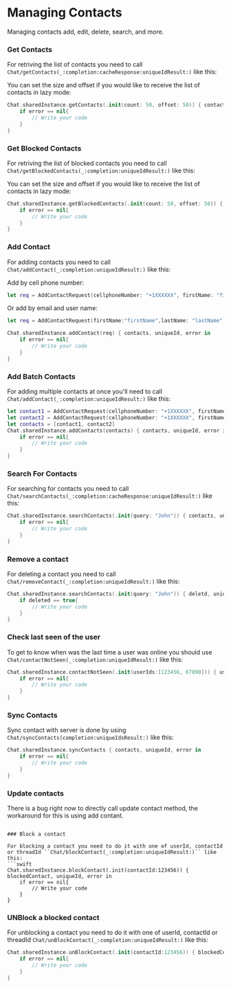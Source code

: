 # Managing Contacts
Managing contacts add, edit, delete, search, and more.



### Get Contacts

For retriving the list of contacts you need to call ``Chat/getContacts(_:completion:cacheResponse:uniqueIdResult:)`` like this:

You can set the size and offset if you would like to receive the list of contacts in lazy mode:

```swift
Chat.sharedInstance.getContacts(.init(count: 50, offset: 50)) { contacts, uniqueId, error in
    if error == nil{
        // Write your code
    }
}
```

### Get Blocked Contacts

For retriving the list of blocked contacts you need to call ``Chat/getBlockedContacts(_:completion:uniqueIdResult:)`` like this:

You can set the size and offset if you would like to receive the list of contacts in lazy mode:

```swift
Chat.sharedInstance.getBlockedContacts(.init(count: 50, offset: 50)) { contacts, uniqueId, error in
    if error == nil{
        // Write your code
    }
}
```

### Add Contact

For adding contacts you need to call ``Chat/addContact(_:completion:uniqueIdResult:)`` like this:

Add by cell phone number:
```swift
let req = AddContactRequest(cellphoneNumber: "+1XXXXXX", firstName: "firstName", lastName: "lastName")
```
Or add by email and user name:
```swift
let req = AddContactRequest(firstName:"firstName",lastName: "lastName", username: "userName")
```

```swift
Chat.sharedInstance.addContact(req) { contacts, uniqueId, error in
    if error == nil{
        // Write your code
    }
}
```


### Add Batch Contacts

For adding multiple contacts at once you'll need to call ``Chat/addContact(_:completion:uniqueIdResult:)`` like this:
```swift
let contact1 = AddContactRequest(cellphoneNumber: "+1XXXXXX", firstName: "firstName1", lastName: "lastName1")
let contact2 = AddContactRequest(cellphoneNumber: "+1XXXXXX", firstName: "firstName2", lastName: "lastName2")
let contacts = [contact1, contact2]
Chat.sharedInstance.addContacts(contacts) { contacts, uniqueId, error in
    if error == nil{
        // Write your code
    }
}
```

### Search For Contacts

For searching for contacts you need to call ``Chat/searchContacts(_:completion:cacheResponse:uniqueIdResult:)`` like this:
```swift
Chat.sharedInstance.searchContacts(.init(query: "John")) { contacts, uniqueId, pagination, error in
    if error == nil{
        // Write your code
    }
}
```

### Remove a contact

For deleting a contact you need to call ``Chat/removeContact(_:completion:uniqueIdResult:)`` like this:
```swift
Chat.sharedInstance.searchContacts(.init(query: "John")) { deletd, uniqueId, error in
    if deleted == true{
        // Write your code
    }
}
```

### Check last seen of the user

To get to know when was the last time a user was online you should use ``Chat/contactNotSeen(_:completion:uniqueIdResult:)`` like this:
```swift
Chat.sharedInstance.contactNotSeen(.init(userIds:[123456, 67890])) { users, uniqueId, error in
    if error == nil{
        // Write your code
    }
}
```

### Sync Contacts

Sync contact with server is done by using ``Chat/syncContacts(completion:uniqueIdsResult:)`` like this:
```swift
Chat.sharedInstance.syncContacts { contacts, uniqueId, error in
    if error == nil{
        // Write your code
    }
}
```

### Update contacts
There is a bug right now to directly call update contact method, the workaround for this is using add contant.
<!--To get to know when was the last time a user was online you should use ``Chat/updateContact(_:completion:uniqueIdsResult:)`` like this:-->
<!--```swift-->
<!--Chat.sharedInstance.updateContact { contacts, uniqueId, error in-->
<!--    if error == nil{-->
<!--        // Write your code-->
<!--    }-->
<!--}-->
```

### Block a contact

For blocking a contact you need to do it with one of userId, contactId or threadId ``Chat/blockContact(_:completion:uniqueIdResult:)`` like this:
```swift
Chat.sharedInstance.blockContact(.init(contactId:123456)) { blockedContact, uniqueId, error in
    if error == nil{
        // Write your code
    }
}
```

### UNBlock a blocked contact

For unblocking a contact you need to do it with one of userId, contactId or threadId ``Chat/unBlockContact(_:completion:uniqueIdResult:)`` like this:
```swift
Chat.sharedInstance.unBlockContact(.init(contactId:123456)) { blockedContact, uniqueId, error in
    if error == nil{
        // Write your code
    }
}
```

